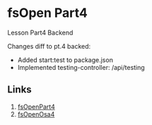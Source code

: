 # fsOpen Part4

Lesson Part4 Backend

Changes diff to pt.4 backed:

- Added start:test to package.json
- Implemented testing-controller: /api/testing

## Links
1. [fsOpenPart4](https://fullstackopen.com/en/part4)
2. [fsOpenOsa4](https://fullstackopen.com/osa4)

